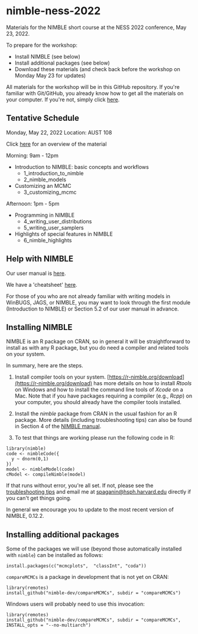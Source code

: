 # nimble-ness-2022
Materials for the NIMBLE short course at the NESS 2022 conference, May 23, 2022. 

To prepare for the workshop:

 - Install NIMBLE (see below)
 - Install additional packages (see below)
 - Download these materials (and check back before the workshop on Monday May 23 for updates)

All materials for the workshop will be in this GitHub repository. If you're familiar with Git/GitHub, you already know how to get all the materials on your computer. If you're not, simply click [here](https://github.com/salleuska/nimble-ness-2022/archive/main.zip).

<!--
 There is some overview information [here (https://htmlpreview.github.io/?https://github.com/nimble-training/nimble-lisbon-2022/blob/main/overview.html), including links to the content modules in order.
 -->

## Tentative Schedule

Monday, May 22, 2022 
Location: AUST 108

Click [here](https://htmlpreview.github.io/?https://github.com/salleuska/nimble-ness-2022/blob/main/overview.html) for an overview of the material

Morning: 9am - 12pm 
- Introduction to NIMBLE: basic concepts and workflows
    - 1_introduction_to_nimble
    - 2_nimble_models
- Customizing an MCMC 
    - 3_customizing_mcmc

Afternoon: 1pm - 5pm
- Programming in NIMBLE
    - 4_writing_user_distributions
    - 5_writing_user_samplers
- Highlights of special features in NIMBLE
    - 6_nimble_highlights

## Help with NIMBLE

Our user manual is [here](https://r-nimble.org/html_manual/cha-welcome-nimble.html).

We have a 'cheatsheet' [here](https://r-nimble.org/documentation).

For those of you who are not already familiar with writing models in WinBUGS, JAGS, or NIMBLE, you may want to look through the first module (Introduction to NIMBLE) or Section 5.2 of our user manual in advance.


## Installing NIMBLE

NIMBLE is an R package on CRAN, so in general it will be straightforward to install as with any R package, but you do need a compiler and related tools on your system.  

In summary, here are the steps.

1. Install compiler tools on your system. [https://r-nimble.org/download](https://r-nimble.org/download) has more details on how to install *Rtools* on Windows and how to install the command line tools of *Xcode* on a Mac. Note that if you have packages requiring a compiler (e.g., *Rcpp*) on your computer, you should already have the compiler tools installed.

2. Install the *nimble* package from CRAN in the usual fashion for an R package. More details (including troubleshooting tips) can also be found in Section 4 of the [NIMBLE manual](https://r-nimble.org/html_manual/cha-installing-nimble.html).

3) To test that things are working please run the following code in R:

```
library(nimble)
code <- nimbleCode({
  y ~ dnorm(0,1)
})
model <- nimbleModel(code)
cModel <- compileNimble(model)
```

If that runs without error, you're all set. If not, please see the [troubleshooting tips](https://r-nimble.org/html_manual/cha-installing-nimble.html#troubleshooting-installation-problems) and email me at spaganin@hsph.harvard.edu directly if you can't get things going.  

In general we encourage you to update to the most recent version of NIMBLE, 0.12.2.


## Installing additional packages

Some of the packages we will use (beyond those automatically installed with `nimble`) can be installed as follows:

```
install.packages(c("mcmcplots",  "classInt", "coda"))
```
<!--
"CARBayesdata", "sp", "spdep",
--->

`compareMCMCs` is a package in development that is not yet on CRAN:

```
library(remotes)
install_github("nimble-dev/compareMCMCs", subdir = "compareMCMCs")
```

Windows users will probably need to use this invocation:

```
library(remotes)
install_github("nimble-dev/compareMCMCs", subdir = "compareMCMCs", INSTALL_opts = "--no-multiarch")
```
